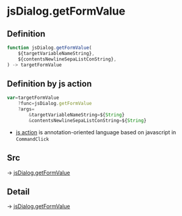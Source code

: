 # jsDialog.getFormValue

## Definition

```js.js
function jsDialog.getFormValue(
	${targetVariableNameString},
	${contentsNewlineSepaListConString},
) -> targetFormValue
```


## Definition by js action

```js.js
var=targetFormValue
	?func=jsDialog.getFormValue
	?args=
		&targetVariableNameString=${String}
		&contentsNewlineSepaListConString=${String}
```

- [js action](#) is annotation-oriented language based on javascript in `CommandClick`

## Src

-> [jsDialog.getFormValue](https://github.com/puutaro/CommandClick/blob/master/app/src/main/java/com/puutaro/commandclick/fragment_lib/terminal_fragment/js_interface/dialog/JsDialog.kt#L160)

## Detail

-> [jsDialog.getFormValue](https://github.com/puutaro/CommandClick/blob/master/md/developer/js_interface/details/dialog/JsDialog/getFormValue.md)
